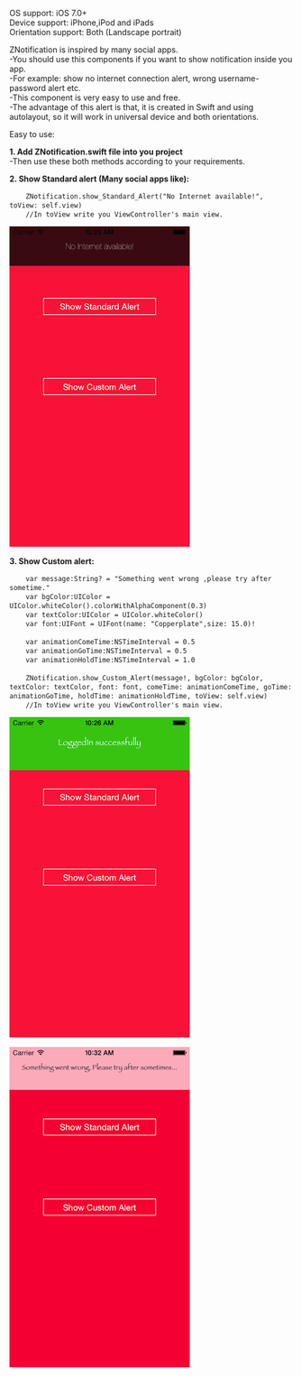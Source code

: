 OS support: iOS 7.0+<br>
Device support: iPhone,iPod and iPads<br>
Orientation support: Both (Landscape portrait)


ZNotification is inspired by many social apps.<br>
-You should use this components if you want to show notification inside you app.<br>
-For example: show no internet connection alert, wrong username-password alert etc.<br>
-This component is very easy to use and free.<br>
-The advantage of this alert is that, it is created in Swift and using autolayout, so it will work in universal device and both orientations.<br>


Easy to use:

<b>1. Add ZNotification.swift file into you project</b><br>
-Then use these both methods according to your requirements.

<b>2. Show Standard alert (Many social apps like):</b>

		ZNotification.show_Standard_Alert("No Internet available!", toView: self.view)
		//In toView write you ViewController's main view.
		
![StandardAlert](https://raw.githubusercontent.com/ZaidPathan/ZNotification/master/Docs/Screenshots/iOS%20Simulator%20Screen%20Shot%2023-Jun-2015%2010.25.38%20am.png)
		
		
<b>3. Show Custom alert:</b>

		var message:String? = "Something went wrong ,please try after sometime."
		var bgColor:UIColor = UIColor.whiteColor().colorWithAlphaComponent(0.3)
		var textColor:UIColor = UIColor.whiteColor()
		var font:UIFont = UIFont(name: "Copperplate",size: 15.0)!
		
		var animationComeTime:NSTimeInterval = 0.5
		var animationGoTime:NSTimeInterval = 0.5
		var animationHoldTime:NSTimeInterval = 1.0
		
		ZNotification.show_Custom_Alert(message!, bgColor: bgColor, textColor: textColor, font: font, comeTime:	animationComeTime, goTime: animationGoTime, holdTime: animationHoldTime, toView: self.view)
		//In toView write you ViewController's main view.
		


![CustomAlert1](https://raw.githubusercontent.com/ZaidPathan/ZNotification/master/Docs/Screenshots/iOS%20Simulator%20Screen%20Shot%2023-Jun-2015%2010.26.16%20am.png)

![CustomAlert2](https://raw.githubusercontent.com/ZaidPathan/ZNotification/master/Docs/Screenshots/iOS%20Simulator%20Screen%20Shot%2023-Jun-2015%2010.32.19%20am.png)

